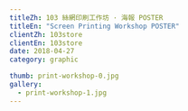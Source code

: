 ```yaml
---
titleZh: 103 絲網印刷工作坊 · 海報 POSTER
titleEn: "Screen Printing Workshop POSTER"
clientZh: 103store
clientEn: 103store
date: 2018-04-27
category: graphic

thumb: print-workshop-0.jpg
gallery:
  - print-workshop-1.jpg
---
```

